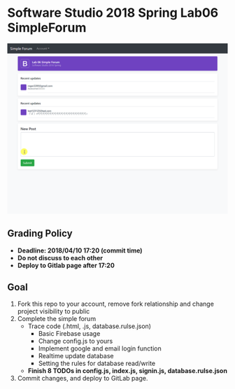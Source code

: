 # Software Studio 2018 Spring Lab06 SimpleForum

![alt text](example.gif)

## Grading Policy

* **Deadline: 2018/04/10 17:20 (commit time)**
* **Do not discuss to each other**
* **Deploy to Gitlab page after 17:20**


## Goal

1. Fork this repo to your account, remove fork relationship and change project visibility to public
2. Complete the simple forum
    * Trace code (.html, .js, database.rulse.json)
        * Basic Firebase usage
        * Change config.js to yours
        * Implement google and email login function
        * Realtime update database
        * Setting the rules for database read/write
    * **Finish 8 TODOs in config.js, index.js, signin.js, database.rulse.json**
3. Commit changes, and deploy to GitLab page.
